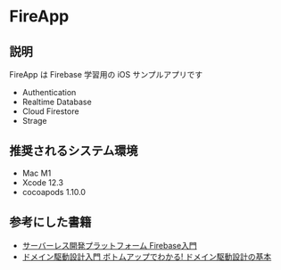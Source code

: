 # FireApp

## 説明

FireApp は Firebase 学習用の iOS サンプルアプリです

* Authentication
* Realtime Database
* Cloud Firestore
* Strage

## 推奨されるシステム環境

* Mac M1
* Xcode 12.3
* cocoapods 1.10.0

## 参考にした書籍

* [サーバーレス開発プラットフォーム Firebase入門](https://www.shuwasystem.co.jp/book/9784798057750.html)
* [ドメイン駆動設計入門 ボトムアップでわかる! ドメイン駆動設計の基本](https://www.shoeisha.co.jp/book/detail/9784798150727)
